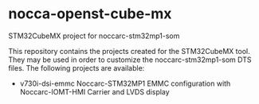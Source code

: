 # nocca-openst-cube-mx
STM32CubeMX project for noccarc-stm32mp1-som

This repository contains the projects created for the STM32CubeMX tool. They may be used in order to customize the noccarc-stm32mp1-som DTS files. The following projects are available:

* v730i-dsi-emmc Noccarc-STM32MP1 EMMC configuration with Noccarc-IOMT-HMI Carrier and LVDS display
